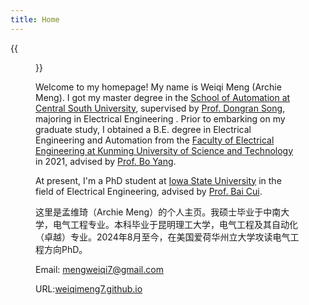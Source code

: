 ```yaml
---
title: Home
---
```


{{<figure src="/image/Myself.jpg" caption="Taken in Beijing, China, in February 2024." width="520">}}


Welcome to my homepage! My name is Weiqi Meng (Archie Meng). I got my master degree in the [School of Automation at Central South University](https://soa.csu.edu.cn/), supervised by [Prof. Dongran Song](https://faculty.csu.edu.cn/songdongran1/zh_CN/index.htm), majoring in Electrical Engineering . Prior to embarking on my graduate study, I obtained a B.E. degree in Electrical Engineering and Automation from the [Faculty of Electrical Engineering at Kunming University of Science and Technology](https://pwee.kmust.edu.cn/index.htm) in 2021, advised by [Prof. Bo Yang](https://pwee.kmust.edu.cn/info/1036/1143.htm).

At present, I'm a PhD student at [Iowa State University](https://www.iastate.edu/) in the field of Electrical Engineering, advised by [Prof. Bai Cui](https://baicui.github.io/).

这里是孟维琦（Archie Meng）的个人主页。我硕士毕业于中南大学，电气工程专业。本科毕业于昆明理工大学，电气工程及其自动化（卓越）专业。2024年8月至今，在美国爱荷华州立大学攻读电气工程方向PhD。




Email: mengweiqi7@gmail.com

URL:[weiqimeng7.github.io](https://weiqimeng7.github.io/) 



